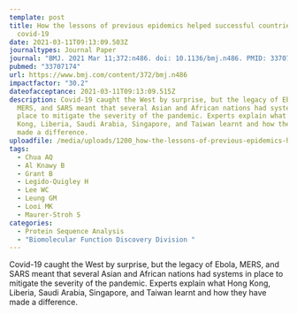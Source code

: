 ```yaml
---
template: post
title: How the lessons of previous epidemics helped successful countries fight
  covid-19
date: 2021-03-11T09:13:09.503Z
journaltypes: Journal Paper
journal: "BMJ. 2021 Mar 11;372:n486. doi: 10.1136/bmj.n486. PMID: 33707174."
pubmed: "33707174"
url: https://www.bmj.com/content/372/bmj.n486
impactfactor: "30.2"
dateofacceptance: 2021-03-11T09:13:09.515Z
description: Covid-19 caught the West by surprise, but the legacy of Ebola,
  MERS, and SARS meant that several Asian and African nations had systems in
  place to mitigate the severity of the pandemic. Experts explain what Hong
  Kong, Liberia, Saudi Arabia, Singapore, and Taiwan learnt and how they have
  made a difference.
uploadfile: /media/uploads/1200_how-the-lessons-of-previous-epidemics-helped.pdf
tags:
  - Chua AQ
  - Al Knawy B
  - Grant B
  - Legido-Quigley H
  - Lee WC
  - Leung GM
  - Looi MK
  - Maurer-Stroh S
categories:
  - Protein Sequence Analysis
  - "Biomolecular Function Discovery Division "
---
```

<!--StartFragment-->

Covid-19 caught the West by surprise, but the legacy of Ebola, MERS, and SARS meant that several Asian and African nations had systems in place to mitigate the severity of the pandemic. Experts explain what Hong Kong, Liberia, Saudi Arabia, Singapore, and Taiwan learnt and how they have made a difference.

<!--EndFragment-->